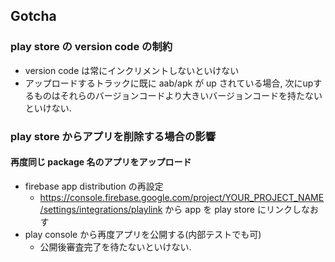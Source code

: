 



## Gotcha

### play store の version code の制約

- version code は常にインクリメントしないといけない
- アップロードするトラックに既に aab/apk が up されている場合, 次にupするものはそれらのバージョンコードより大きいバージョンコードを持たないといけない.


### play store からアプリを削除する場合の影響

#### 再度同じ package 名のアプリをアップロード

- firebase app distribution の再設定
  -  https://console.firebase.google.com/project/YOUR_PROJECT_NAME/settings/integrations/playlink から app を play store にリンクしなおす
- play console から再度アプリを公開する(内部テストでも可)
  - 公開後審査完了を待たないといけない.


